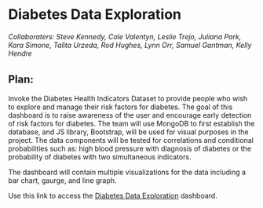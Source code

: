 # Diabetes Data Exploration
###### Collaboraters: Steve Kennedy, Cole Valentyn, Leslie Trejo, Juliana Park, Kara Simone, Talita Urzeda, Rod Hughes, Lynn Orr, Samuel Gantman, Kelly Hendre

## Plan:

Invoke the Diabetes Health Indicators Dataset to provide people who wish to explore and manage their risk factors for diabetes.  The goal of this dashboard is to raise awareness of the user and encourage early detection of risk factors for diabetes. The team will use MongoDB to first establish the database, and JS library, Bootstrap, will be used for visual purposes in the project.  The data components will be tested for correlations and conditional probabilities such as: high blood pressure with diagnosis of diabetes or the probability of diabetes with two simultaneous indicators.  

The dashboard will contain multiple visualizations for the data including a bar chart, gaurge, and line graph. 

Use this link to access the [Diabetes Data Exploration]() dashboard.


